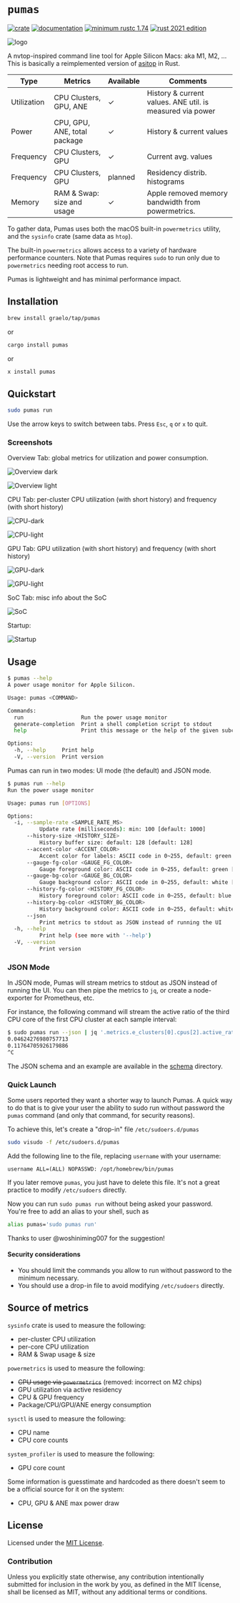 # `pumas`

[![crate](https://img.shields.io/crates/v/pumas.svg)](https://crates.io/crates/pumas)
[![documentation](https://docs.rs/pumas/badge.svg)](https://docs.rs/pumas)
[![minimum rustc 1.74](https://img.shields.io/badge/rustc-1.74+-red.svg)](https://rust-lang.github.io/rfcs/2495-min-rust-version.html)
[![rust 2021 edition](https://img.shields.io/badge/edition-2021-blue.svg)](https://doc.rust-lang.org/edition-guide/rust-2021/index.html)
<!-- [![build status](https://github.com/graelo/pumas/actions/workflows/essentials.yml/badge.svg)](https://github.com/graelo/pumas/actions/workflows/essentials.yml) -->

![logo](./images/pumas-logo.svg)

<!-- cargo-sync-readme start -->

A nvtop-inspired command line tool for Apple Silicon Macs: aka M1, M2, ... This is basically a
reimplemented version of [asitop] in Rust.

| Type        | Metrics                      | Available | Comments                                                  |
| ---         | ---                          | ---       | ---                                                       |
| Utilization | CPU Clusters, GPU, ANE       | ✓         | History & current values. ANE util. is measured via power |
| Power       | CPU, GPU, ANE, total package | ✓         | History & current values                                  |
| Frequency   | CPU Clusters, GPU            | ✓         | Current avg. values                                       |
| Frequency   | CPU Clusters, GPU            | planned   | Residency distrib. histograms                             |
| Memory      | RAM & Swap: size and usage   | ✓         | Apple removed memory bandwidth from powermetrics.         |

To gather data, Pumas uses both the macOS built-in `powermetrics` utility, and the `sysinfo`
crate (same data as `htop`).

The built-in `powermetrics` allows access to a variety of hardware performance counters. Note
that Pumas requires `sudo` to run only due to `powermetrics` needing root access to run.

Pumas is lightweight and has minimal performance impact.

## Installation

```sh
brew install graelo/tap/pumas
```

or

```sh
cargo install pumas
```

or

```sh
x install pumas
```

## Quickstart

```sh
sudo pumas run
```

Use the arrow keys to switch between tabs. Press `Esc`, `q` or `x` to quit.

### Screenshots

Overview Tab: global metrics for utilization and power consumption.

![Overview dark](./images/screenshot-overview-dark.png)

![Overview light](./images/screenshot-overview-light.png)

CPU Tab: per-cluster CPU utilization (with short history) and frequency
(with short history)

![CPU-dark](./images/screenshot-cpu-dark.png)

![CPU-light](./images/screenshot-cpu-light.png)

GPU Tab: GPU utilization (with short history) and frequency
(with short history)

![GPU-dark](./images/screenshot-gpu-dark.png)

![GPU-light](./images/screenshot-gpu-light.png)

SoC Tab: misc info about the SoC

![SoC](./images/screenshot-soc.png)

Startup:

![Startup](./images/screenshot-startup.png)

## Usage

```sh
$ pumas --help
A power usage monitor for Apple Silicon.

Usage: pumas <COMMAND>

Commands:
  run                  Run the power usage monitor
  generate-completion  Print a shell completion script to stdout
  help                 Print this message or the help of the given subcommand(s)

Options:
  -h, --help     Print help
  -V, --version  Print version
```

Pumas can run in two modes: UI mode (the default) and JSON mode.

```sh
$ pumas run --help
Run the power usage monitor

Usage: pumas run [OPTIONS]

Options:
  -i, --sample-rate <SAMPLE_RATE_MS>
          Update rate (milliseconds): min: 100 [default: 1000]
      --history-size <HISTORY_SIZE>
          History buffer size: default: 128 [default: 128]
      --accent-color <ACCENT_COLOR>
          Accent color for labels: ASCII code in 0~255, default: green [default: 2]
      --gauge-fg-color <GAUGE_FG_COLOR>
          Gauge foreground color: ASCII code in 0~255, default: green [default: 2]
      --gauge-bg-color <GAUGE_BG_COLOR>
          Gauge background color: ASCII code in 0~255, default: white [default: 7]
      --history-fg-color <HISTORY_FG_COLOR>
          History foreground color: ASCII code in 0~255, default: blue [default: 4]
      --history-bg-color <HISTORY_BG_COLOR>
          History background color: ASCII code in 0~255, default: white [default: 7]
      --json
          Print metrics to stdout as JSON instead of running the UI
  -h, --help
          Print help (see more with '--help')
  -V, --version
          Print version
```

### JSON Mode

In JSON mode, Pumas will stream metrics to stdout as JSON instead of running the UI. You can
then pipe the metrics to `jq`, or create a node-exporter for Prometheus, etc.

For instance, the following command will stream the active ratio of the third CPU core of the
first CPU cluster at each sample interval:

```sh
$ sudo pumas run --json | jq '.metrics.e_clusters[0].cpus[2].active_ratio'
0.04624276980757713
0.11764705926179886
^C
```

The JSON schema and an example are available in the [schema](./schema) directory.

### Quick Launch

Some users reported they want a shorter way to launch Pumas. A quick way to do that is to
give your user the ability to sudo run without password the `pumas` command (and only that
command, for security reasons).

To achieve this, let's create a "drop-in" file `/etc/sudoers.d/pumas`

```sh
sudo visudo -f /etc/sudoers.d/pumas
```

Add the following line to the file, replacing `username` with your username:

```sudoers
username ALL=(ALL) NOPASSWD: /opt/homebrew/bin/pumas
```

If you later remove `pumas`, you just have to delete this file. It's not a great practice to
modify `/etc/sudoers` directly.

Now you can run `sudo pumas run` without being asked your password. You're free to add an alias
to your shell, such as

```sh
alias pumas='sudo pumas run'
```

Thanks to user @woshiniming007 for the suggestion!

#### Security considerations

- You should limit the commands you allow to run without password to the minimum necessary.
- You should use a drop-in file to avoid modifying `/etc/sudoers` directly.

## Source of metrics

`sysinfo` crate is used to measure the following:

- per-cluster CPU utilization
- per-core CPU utilization
- RAM & Swap usage & size

`powermetrics` is used to measure the following:

- ~~CPU usage via `powermetrics`~~ (removed: incorrect on M2 chips)
- GPU utilization via active residency
- CPU & GPU frequency
- Package/CPU/GPU/ANE energy consumption

`sysctl` is used to measure the following:

- CPU name
- CPU core counts

`system_profiler` is used to measure the following:

- GPU core count

Some information is guesstimate and hardcoded as there doesn't seem to be a official source for
it on the system:

- CPU, GPU & ANE max power draw

## License

Licensed under the [MIT License].

### Contribution

Unless you explicitly state otherwise, any contribution intentionally submitted
for inclusion in the work by you, as defined in the MIT license, shall
be licensed as MIT, without any additional terms or conditions.

[MIT license]: http://opensource.org/licenses/MIT
[asitop]: https://github.com/tlkh/asitop

<!-- cargo-sync-readme end -->
